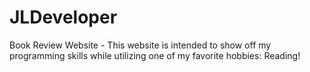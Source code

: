 # JLDeveloper
Book Review Website - This website is intended to show off my programming skills while utilizing one of my favorite hobbies: Reading!
